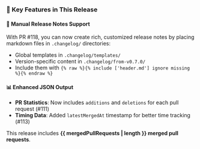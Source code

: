 ### 🎯 Key Features in This Release

#### 📝 Manual Release Notes Support
With PR #118, you can now create rich, customized release notes by placing markdown files in `.changelog/` directories:
- Global templates in `.changelog/templates/`
- Version-specific content in `.changelog/from-v0.7.0/`
- Include them with `{% raw %}{% include ['header.md'] ignore missing %}{% endraw %}`

#### 📊 Enhanced JSON Output
- **PR Statistics**: Now includes `additions` and `deletions` for each pull request (#111)
- **Timing Data**: Added `latestMergedAt` timestamp for better time tracking (#113)

This release includes **{{ mergedPullRequests | length }} merged pull requests**.
